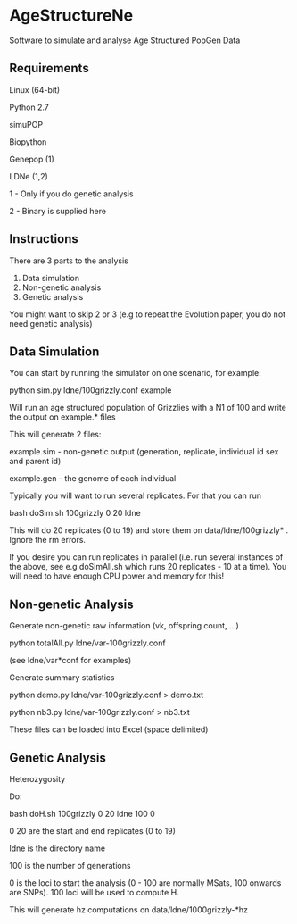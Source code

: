 AgeStructureNe
==============

Software to simulate and analyse Age Structured PopGen Data


Requirements
------------

Linux (64-bit)

Python 2.7

simuPOP

Biopython

Genepop (1)

LDNe (1,2)


1 - Only if you do genetic analysis

2 - Binary is supplied here


Instructions
------------

There are 3 parts to the analysis

1. Data simulation
2. Non-genetic analysis
3. Genetic analysis

You might want to skip 2 or 3 (e.g to repeat the Evolution paper, you do not
need genetic analysis)


Data Simulation
---------------

You can start by running the simulator on one scenario, for example:

python sim.py ldne/100grizzly.conf example

Will run an age structured population of Grizzlies with a N1 of 100 and write
the output on example.\* files

This will generate 2 files:

example.sim - non-genetic output (generation, replicate, individual id sex and
parent id)

example.gen - the genome of each individual

Typically you will want to run several replicates. For that you can run

bash doSim.sh 100grizzly 0 20 ldne

This will do 20 replicates (0 to 19) and store them on data/ldne/100grizzly\* .
Ignore the rm errors.

If you desire you can run replicates in parallel (i.e. run several instances
of the above, see e.g doSimAll.sh which runs 20 replicates - 10 at a time).
You will need to have enough CPU power and memory for this!


Non-genetic Analysis
--------------------

Generate non-genetic raw information (vk, offspring count, ...)

python totalAll.py ldne/var-100grizzly.conf

(see ldne/var\*conf for examples)

Generate summary statistics

python demo.py ldne/var-100grizzly.conf > demo.txt

python nb3.py ldne/var-100grizzly.conf > nb3.txt

These files can be loaded into Excel (space delimited)


Genetic Analysis
----------------

Heterozygosity

Do:

bash doH.sh 100grizzly 0 20 ldne 100 0

0 20 are the start and end replicates (0 to 19)

ldne is the directory name

100 is the number of generations

0 is the loci to start the analysis (0 - 100 are normally MSats, 100 onwards
are SNPs). 100 loci will be used to compute H.

This will generate hz computations on
data/ldne/1000grizzly-\*hz
